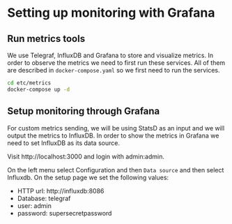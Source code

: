 # Setting up monitoring with Grafana

## Run metrics tools

We use Telegraf, InfluxDB and Grafana to store and visualize metrics. In order to observe the
metrics we need to first run these services. All of them are described in `docker-compose.yaml` so we first need to run the services.
```bash
cd etc/metrics
docker-compose up -d
```

## Setup monitoring through Grafana

For custom metrics sending, we will be using StatsD as an input and we will output the metrics to InfluxDB. In order to show the metrics in Grafana we need to set InfluxDB as its data source.

Visit http://localhost:3000 and login with admin:admin.

On the left menu select Configuration and then `Data source` and then select Influxdb. On the setup page we set the following values:
- HTTP url: http://influxdb:8086
- Database: telegraf
- user: admin
- password: supersecretpassword
